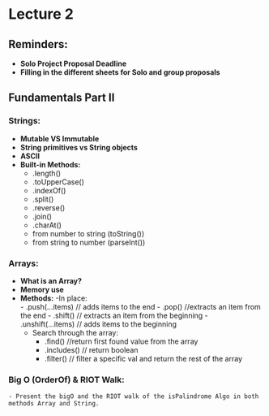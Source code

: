# Lecture 2

## Reminders:
- **Solo Project Proposal Deadline**
- **Filling in the different sheets for Solo and group proposals**

## Fundamentals Part II

### Strings:
- **Mutable VS Immutable**
- **String primitives vs String objects**
- **ASCII**
- **Built-in Methods:**
    - .length()
    - .toUpperCase()
    - .indexOf()
    - .split()
    - .reverse()
    - .join()
    - .charAt()
    - from number to string (toString())
    - from string to number (parseInt())

### Arrays:
- **What is an Array?**
- **Memory use**
- **Methods:**
    -In place:  
        - .push(...items) // adds items to the end
        - .pop() //extracts an item from the end
        - .shift() // extracts an item from the beginning
        - .unshift(...items) // adds items to the beginning
    - Search through the array: 
        - .find() //return first found value from the array
        - .includes() // return boolean
        - .filter() // filter a specific val and return the rest of the array
### Big O (OrderOf) & RIOT Walk:
    - Present the bigO and the RIOT walk of the isPalindrome Algo in both methods Array and String.
